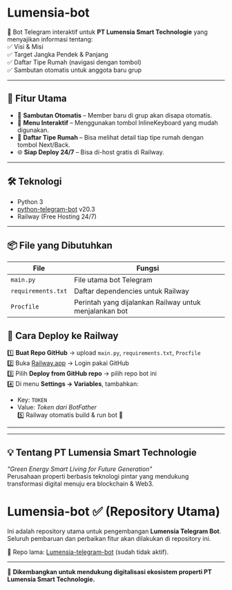 # Lumensia-bot
🤖 Bot Telegram interaktif untuk **PT Lumensia Smart Technologie** yang menyajikan informasi tentang:  
✅ Visi & Misi  
✅ Target Jangka Pendek & Panjang  
✅ Daftar Tipe Rumah (navigasi dengan tombol)  
✅ Sambutan otomatis untuk anggota baru grup  

---

## 🚀 Fitur Utama
- 🎉 **Sambutan Otomatis** – Member baru di grup akan disapa otomatis.  
- 📜 **Menu Interaktif** – Menggunakan tombol InlineKeyboard yang mudah digunakan.  
- 🏡 **Daftar Tipe Rumah** – Bisa melihat detail tiap tipe rumah dengan tombol Next/Back.  
- 🌐 **Siap Deploy 24/7** – Bisa di-host gratis di Railway.  

---

## 🛠 Teknologi
- Python 3  
- [python-telegram-bot](https://python-telegram-bot.org/) v20.3  
- Railway (Free Hosting 24/7)  

---

## 📦 File yang Dibutuhkan
| File             | Fungsi                                                   |
|------------------|----------------------------------------------------------|
| `main.py`        | File utama bot Telegram                                  |
| `requirements.txt` | Daftar dependencies untuk Railway                       |
| `Procfile`       | Perintah yang dijalankan Railway untuk menjalankan bot   |

## 📖 Cara Deploy ke Railway
1️⃣ **Buat Repo GitHub** → upload `main.py`, `requirements.txt`, `Procfile`  
2️⃣ Buka [Railway.app](https://railway.app) → Login pakai GitHub  
3️⃣ Pilih **Deploy from GitHub repo** → pilih repo bot ini  
4️⃣ Di menu **Settings → Variables**, tambahkan:  
   - Key: `TOKEN`  
   - Value: *Token dari BotFather*  
5️⃣ Railway otomatis build & run bot 🚀  

---


---

## 💡 Tentang PT Lumensia Smart Technologie
_"Green Energy Smart Living for Future Generation"_  
Perusahaan properti berbasis teknologi pintar yang mendukung transformasi digital menuju era blockchain & Web3.  
# Lumensia-bot ✅ (Repository Utama)

Ini adalah repository utama untuk pengembangan **Lumensia Telegram Bot**.  
Seluruh pembaruan dan perbaikan fitur akan dilakukan di repository ini.

🔗 Repo lama: [Lumensia-telegram-bot](https://github.com/Tofel-cyber/Lumensia-telegram-bot) (sudah tidak aktif).

---

📌 **Dikembangkan untuk mendukung digitalisasi ekosistem properti PT Lumensia Smart Technologie.**
